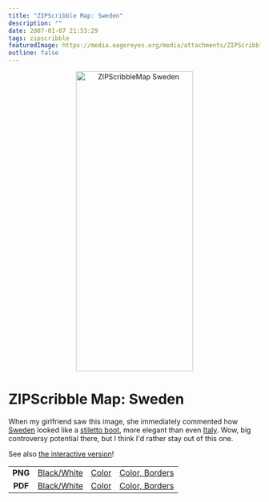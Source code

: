 ```yaml
---
title: "ZIPScribble Map: Sweden"
description: ""
date: 2007-01-07 21:53:29
tags: zipscribble
featuredImage: https://media.eagereyes.org/media/attachments/ZIPScribbleMaps/ZIPScribbleMap-Sweden-color-borders.png
outline: false
---
```


<p align="center"><img class="aligncenter" title="ZIPScribbleMap Sweden" src="https://media.eagereyes.org/media/attachments/ZIPScribbleMaps/ZIPScribbleMap-Sweden-color-borders.png" alt="ZIPScribbleMap Sweden" width="234" height="599" border="0" /></p>

# ZIPScribble Map: Sweden

When my girlfriend saw this image, she immediately commented how <a href="http://en.wikipedia.org/wiki/Italy">Sweden</a> looked like a <a href="http://en.wikipedia.org/wiki/Stiletto_heel">stiletto boot</a>, more elegant than even <a href="/Applications/MoreZIPScribbleMaps.html#Italy">Italy</a>. Wow, big controversy potential there, but I think I'd rather stay out of this one.

See also <a href="/zipscribble-maps/interactive-zipscribble-map#SE">the interactive version</a>!

<table width="60%" border="0" align="center">
<tbody>
<tr>
<td align="center"><strong>PNG</strong></td>
<td align="center"><a href="https://media.eagereyes.org/media/attachments/ZIPScribbleMaps/ZIPScribbleMap-Sweden.png" target="_blank" rel="slb_off">Black/White</a></td>
<td align="center"><a href="https://media.eagereyes.org/media/attachments/ZIPScribbleMaps/ZIPScribbleMap-Sweden-color.png" target="_blank" rel="slb_off">Color</a></td>
<td align="center"><a href="https://media.eagereyes.org/media/attachments/ZIPScribbleMaps/ZIPScribbleMap-Sweden-color-borders.png" target="_blank" rel="slb_off">Color, Borders</a></td>
</tr>
<tr>
<td align="center"><strong>PDF</strong></td>
<td align="center"><a href="https://media.eagereyes.org/media/attachments/ZIPScribbleMaps/ZIPScribbleMap-Sweden.pdf" target="_blank">Black/White</a></td>
<td align="center"><a href="https://media.eagereyes.org/media/attachments/ZIPScribbleMaps/ZIPScribbleMap-Sweden-color.pdf" target="_blank">Color </a></td>
<td align="center"><a href="https://media.eagereyes.org/media/attachments/ZIPScribbleMaps/ZIPScribbleMap-Sweden-color-borders.pdf" target="_blank">Color, Borders</a></td>
</tr>
</tbody>
</table>


<PostedBy />


